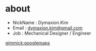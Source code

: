 # about

* NickName : Dymaxion.Kim
* Email : dymaxion.kim@gmail.com
* Job : Mechanical Designer / Engineer

[gimmick:googlemaps](도담시스템스)




